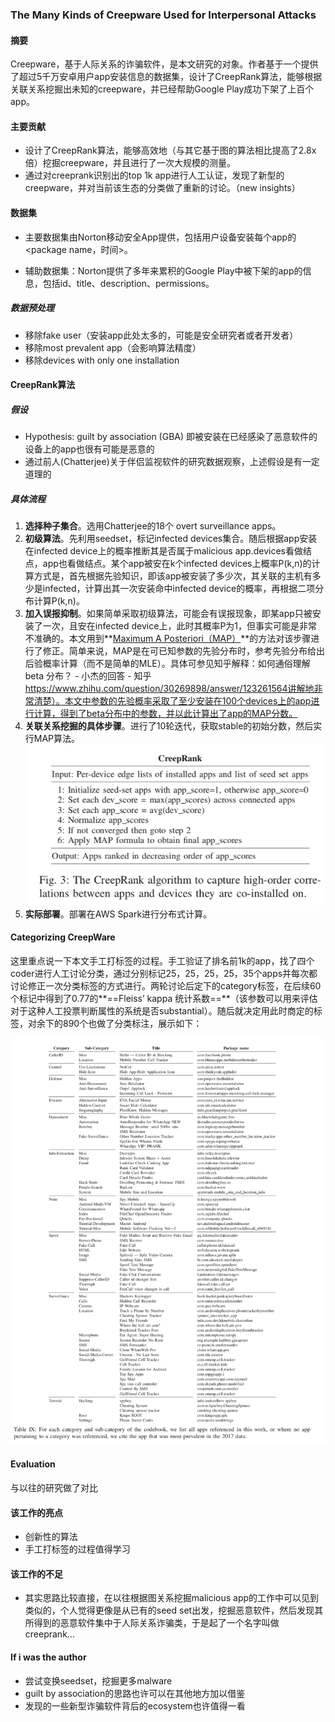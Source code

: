 ### The Many Kinds of Creepware Used for Interpersonal Attacks

#### 摘要

Creepware，基于人际关系的诈骗软件，是本文研究的对象。作者基于一个提供了超过5千万安卓用户app安装信息的数据集，设计了CreepRank算法，能够根据关联关系挖掘出未知的creepware，并已经帮助Google Play成功下架了上百个app。

#### 主要贡献

* 设计了CreepRank算法，能够高效地（与其它基于图的算法相比提高了2.8x倍）挖掘creepware，并且进行了一次大规模的测量。
* 通过对creeprank识别出的top 1k app进行人工认证，发现了新型的creepware，并对当前该生态的分类做了重新的讨论。（new insights）



#### 数据集

* 主要数据集由Norton移动安全App提供，包括用户设备安装每个app的 <package name，时间>。

+ 辅助数据集：Norton提供了多年来累积的Google Play中被下架的app的信息，包括id、title、description、permissions。

##### 数据预处理

* 移除fake user（安装app此处太多的，可能是安全研究者或者开发者）
* 移除most prevalent app（会影响算法精度）
* 移除devices with only one installation

#### CreepRank算法

##### 假设

* Hypothesis: guilt by association (GBA) 即被安装在已经感染了恶意软件的设备上的app也很有可能是恶意的
* 通过前人(Chatterjee)关于伴侣监视软件的研究数据观察，上述假设是有一定道理的

##### 具体流程

1. **选择种子集合**。选用Chatterjee的18个 overt surveillance apps。
2. **初级算法**。先利用seedset，标记infected devices集合。随后根据app安装在infected device上的概率推断其是否属于malicious app.devices看做结点，app也看做结点。某个app被安在k个infected devices上概率P(k,n)的计算方式是，首先根据先验知识，即该app被安装了多少次，其关联的主机有多少是infected，计算出其一次安装命中infected device的概率，再根据二项分布计算P(k,n)。
3. **加入误报抑制**。如果简单采取初级算法，可能会有误报现象，即某app只被安装了一次，且安在infected device上，此时其概率P为1，但事实可能是非常不准确的。本文用到**<u>Maximum A Posteriori（MAP）</u>**的方法对该步骤进行了修正。简单来说，MAP是在可已知参数的先验分布时，参考先验分布给出后验概率计算（而不是简单的MLE）。具体可参见知乎解释：如何通俗理解 beta 分布？ - 小杰的回答 - 知乎
   https://www.zhihu.com/question/30269898/answer/123261564讲解地非常清楚）。本文中参数的先验概率采取了至少安装在100个devices上的app进行计算，得到了beta分布中的参数，并以此计算出了app的MAP分数。
4. **关联关系挖掘的具体步骤**。进行了10轮迭代，获取stable的初始分数，然后实行MAP算法。![image-20200420144901842](image/image-20200420144901842.png)
5. **实际部署**。部署在AWS Spark进行分布式计算。

#### Categorizing CreepWare

这里重点说一下本文手工打标签的过程。手工验证了排名前1k的app，找了四个coder进行人工讨论分类，通过分别标记25，25，25，25，35个apps并每次都讨论修正一次分类标签的方式进行。两轮讨论后定下的category标签，在后续60个标记中得到了0.77的**==Fleiss’ kappa 统计系数==**（该参数可以用来评估对于这种人工投票判断属性的系统是否substantial）。随后就决定用此时商定的标签，对余下的890个也做了分类标注，展示如下：

![image-20200420151320845](image/image-20200420151320845.png)

#### Evaluation

与以往的研究做了对比

#### 该工作的亮点

* 创新性的算法
* 手工打标签的过程值得学习

#### 该工作的不足

* 其实思路比较直接，在以往根据图关系挖掘malicious app的工作中可以见到类似的，个人觉得更像是从已有的seed set出发，挖掘恶意软件，然后发现其所得到的恶意软件集中于人际关系诈骗类，于是起了一个名字叫做creeprank...

#### If i was the author

* 尝试变换seedset，挖掘更多malware
* guilt by association的思路也许可以在其他地方加以借鉴
* 发现的一些新型诈骗软件背后的ecosystem也许值得一看








